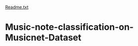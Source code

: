 [Readme.txt](https://github.com/a-chb/Music-note-classification-on-Musicnet-Dataset/files/6976215/Readme.txt)
# Music-note-classification-on-Musicnet-Dataset
